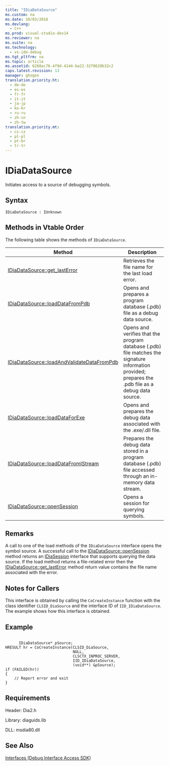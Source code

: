 ```yaml
---
title: "IDiaDataSource"
ms.custom: na
ms.date: 10/03/2016
ms.devlang: 
  - C++
ms.prod: visual-studio-dev14
ms.reviewer: na
ms.suite: na
ms.technology: 
  - vs-ide-debug
ms.tgt_pltfrm: na
ms.topic: article
ms.assetid: 6260ac76-4f9d-4144-ba22-32f8620b32c2
caps.latest.revision: 13
manager: ghogen
translation.priority.ht: 
  - de-de
  - es-es
  - fr-fr
  - it-it
  - ja-jp
  - ko-kr
  - ru-ru
  - zh-cn
  - zh-tw
translation.priority.mt: 
  - cs-cz
  - pl-pl
  - pt-br
  - tr-tr
---
```

# IDiaDataSource
Initiates access to a source of debugging symbols.  
  
## Syntax  
  
```  
IDiaDataSource : IUnknown  
```  
  
## Methods in Vtable Order  
 The following table shows the methods of `IDiaDataSource`.  
  
|Method|Description|  
|------------|-----------------|  
|[IDiaDataSource::get_lastError](../VS_debugger/IDiaDataSource--get_lastError.md)|Retrieves the file name for the last load error.|  
|[IDiaDataSource::loadDataFromPdb](../VS_debugger/IDiaDataSource--loadDataFromPdb.md)|Opens and prepares a program database (.pdb) file as a debug data source.|  
|[IDiaDataSource::loadAndValidateDataFromPdb](../VS_debugger/IDiaDataSource--loadAndValidateDataFromPdb.md)|Opens and verifies that the program database (.pdb) file matches the signature information provided; prepares the .pdb file as a debug data source.|  
|[IDiaDataSource::loadDataForExe](../VS_debugger/IDiaDataSource--loadDataForExe.md)|Opens and prepares the debug data associated with the .exe/.dll file.|  
|[IDiaDataSource::loadDataFromIStream](../VS_debugger/IDiaDataSource--loadDataFromIStream.md)|Prepares the debug data stored in a program database (.pdb) file accessed through an in-memory data stream.|  
|[IDiaDataSource::openSession](../VS_debugger/IDiaDataSource--openSession.md)|Opens a session for querying symbols.|  
  
## Remarks  
 A call to one of the load methods of the `IDiaDataSource` interface opens the symbol source. A successful call to the [IDiaDataSource::openSession](../VS_debugger/IDiaDataSource--openSession.md) method returns an [IDiaSession](../VS_debugger/IDiaSession.md) interface that supports querying the data source. If the load method returns a file-related error then the [IDiaDataSource::get_lastError](../VS_debugger/IDiaDataSource--get_lastError.md) method return value contains the file name associated with the error.  
  
## Notes for Callers  
 This interface is obtained by calling the `CoCreateInstance` function with the class identifier `CLSID_DiaSource` and the interface ID of `IID_IDiaDataSource`. The example shows how this interface is obtained.  
  
## Example  
  
```cpp#  
  
      IDiaDataSource* pSource;  
HRESULT hr = CoCreateInstance(CLSID_DiaSource,  
                              NULL,  
                              CLSCTX_INPROC_SERVER,  
                              IID_IDiaDataSource,  
                              (void**) &pSource);  
if (FAILED(hr))  
{  
    // Report error and exit  
}  
```  
  
## Requirements  
 Header: Dia2.h  
  
 Library: diaguids.lib  
  
 DLL: msdia80.dll  
  
## See Also  
 [Interfaces (Debug Interface Access SDK)](../VS_debugger/Interfaces--Debug-Interface-Access-SDK-.md)